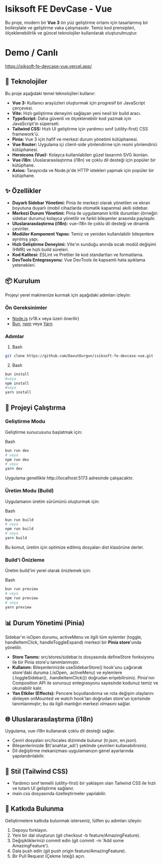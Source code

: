 # Isiksoft FE DevCase - Vue

Bu proje, modern bir **Vue 3** ön yüz geliştirme ortamı için tasarlanmış bir boilerplate ve geliştirme vaka çalışmasıdır. Temiz kod prensipleri, ölçeklenebilirlik ve güncel teknolojiler kullanılarak oluşturulmuştur.


# Demo / Canlı
https://isiksoft-fe-devcase-vue.vercel.app/

## 🚀 Teknolojiler

Bu proje aşağıdaki temel teknolojileri kullanır:

- **Vue 3:** Kullanıcı arayüzleri oluşturmak için progresif bir JavaScript çerçevesi.
- **Vite:** Hızlı geliştirme deneyimi sağlayan yeni nesil bir build aracı.
- **TypeScript:** Daha güvenli ve ölçeklenebilir kod yazmak için JavaScript'in süperseti.
- **Tailwind CSS:** Hızlı UI geliştirme için yardımcı sınıf (utility-first) CSS framework'ü.
- **Pinia:** Vue 3 için hafif ve merkezi durum yönetimi kütüphanesi.
- **Vue Router:** Uygulama içi client-side yönlendirme için resmi yönlendirici kütüphanesi.
- **Heroicons (Vue):** Kolayca kullanılabilen güzel tasarımlı SVG ikonları.
- **Vue i18n:** Uluslararasılaştırma (i18n) ve çoklu dil desteği için popüler bir kütüphane.
- **Axios:** Tarayıcıda ve Node.js'de HTTP istekleri yapmak için popüler bir kütüphane.

## ✨ Özellikler

- **Duyarlı Sidebar Yönetimi:** Pinia ile merkezi olarak yönetilen ve ekran boyutuna duyarlı (mobil cihazlarda otomatik kapanma) akıllı sidebar.
- **Merkezi Durum Yönetimi:** Pinia ile uygulamanın kritik durumları (örneğin sidebar durumu) kolayca yönetilir ve farklı bileşenler arasında paylaşılır.
- **Uluslararasılaştırma (i18n):** vue-i18n ile çoklu dil desteği ve dinamik çeviriler.
- **Modüler Komponent Yapısı:** Temiz ve yeniden kullanılabilir bileşenlere ayrılmış yapı.
- **Hızlı Geliştirme Deneyimi:** Vite'ın sunduğu anında sıcak modül değişimi (HMR) ve hızlı build süreleri.
- **Kod Kalitesi:** ESLint ve Prettier ile kod standartları ve formatlama.
- **DevTools Entegrasyonu:** Vue DevTools ile kapsamlı hata ayıklama yetenekleri.

## 📦 Kurulum

Projeyi yerel makinenize kurmak için aşağıdaki adımları izleyin:

### Ön Gereksinimler

- [Node.js](https://nodejs.org/en/) (v18.x veya üzeri önerilir)
- [Bun](https://bun.sh/), [npm](https://www.npmjs.com/) veya [Yarn](https://yarnpkg.com/)

### Adımlar

1.  Bash

```bash
git clone https://github.com/DavutDurgun/isiksoft-fe-devcase-vue.git
```

2.  Bash

```bash
bun install
#veya
npm install
#veya
yarn install
```

## 🚀 Projeyi Çalıştırma

### Geliştirme Modu

Geliştirme sunucusunu başlatmak için:

Bash

```bash
bun run dev
# veya
npm run dev
# veya
yarn dev
```

Uygulama genellikle http://localhost:5173 adresinde çalışacaktır.

### Üretim Modu (Build)

Uygulamanın üretim sürümünü oluşturmak için:

Bash

```bash
bun run build
# veya
npm run build
# veya
yarn build
```

Bu komut, üretim için optimize edilmiş dosyaları dist klasörüne derler.

### Build'i Önizleme

Üretim build'ini yerel olarak önizlemek için:

Bash

```bash
bun run preview
# veya
npm run preview
# veya
yarn preview
```

## 📊 Durum Yönetimi (Pinia)

Sidebar'ın isOpen durumu, activeMenu ve ilgili tüm eylemler (toggle, handleItemClick, handleToggleExpand) merkezi bir **Pinia store**'unda yönetilir.

- **Store Tanımı:** src/stores/sidebar.ts dosyasında defineStore fonksiyonu ile bir Pinia store'u tanımlanmıştır.
- **Kullanım:** Bileşenlerinizde useSidebarStore() hook'unu çağırarak store'daki duruma (.isOpen, .activeMenu) ve eylemlere (.toggleSidebar(), .handleItemClick()) doğrudan erişebilirsiniz. Pinia'nın Composition API ile sorunsuz entegrasyonu sayesinde kodunuz temiz ve okunabilir kalır.
- **Yan Etkiler (Effects):** Pencere boyutlandırma ve rota değişim olaylarını dinleyen onMounted ve watch hook'ları doğrudan store'un içerisinde tanımlanmıştır; bu da ilgili mantığın merkezi olmasını sağlar.

## 🌐 Uluslararasılaştırma (i18n)

Uygulama, vue-i18n kullanarak çoklu dil desteği sağlar.

- Çeviri dosyaları src/locales dizininde bulunur (tr.json, en.json).
- Bileşenlerinizde $t('anahtar_adi') şeklinde çevirileri kullanabilirsiniz.
- Dil değiştirme mekanizması uygulamanızın genel ayarlarında yapılandırılabilir.

## 💅 Stil (Tailwind CSS)

- Yardımcı sınıf temelli (utility-first) bir yaklaşım olan Tailwind CSS ile hızlı ve tutarlı UI geliştirme sağlanır.
- main.css dosyasında özelleştirmeler yapılabilir.

## 🤝 Katkıda Bulunma

Geliştirmelere katkıda bulunmak isterseniz, lütfen şu adımları izleyin:

1.  Depoyu forklayın.
2.  Yeni bir dal oluşturun (git checkout -b feature/AmazingFeature).
3.  Değişikliklerinizi commit edin (git commit -m 'Add some AmazingFeature').
4.  Dala push edin (git push origin feature/AmazingFeature).
5.  Bir Pull Request (Çekme İsteği) açın.
